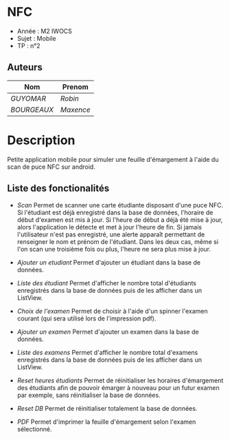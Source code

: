 # NFC

- Année : M2 IWOCS
- Sujet : Mobile
- TP : n°2

## Auteurs

|Nom|Prenom|
|--|--|
| *GUYOMAR* | *Robin*|
| *BOURGEAUX* | *Maxence*|

# Description

Petite application mobile pour simuler une feuille d'émargement à l'aide du scan de puce NFC sur android.

## Liste des fonctionalités 

* *Scan*
  Permet de scanner une carte étudiante disposant d'une puce NFC. Si l'étudiant est déjà enregistré 
  dans la base de données, l'horaire de début d'examen est mis à jour. Si l'heure de début a déjà été mise
  à jour, alors l'application le détecte et met à jour l'heure de fin. Si jamais l'utilisateur n'est 
  pas enregistré, une alerte apparaît permettant de renseigner le nom et prénom de l'étudiant.
  Dans les deux cas, même si l'on scan une troisième fois ou plus, l'heure ne sera plus mise à jour.
  
* *Ajouter un etudiant*
  Permet d'ajouter un étudiant dans la base de données.
  
* *Liste des étudiant*
  Permet d'afficher le nombre total d'étudiants enregistrés dans la base de données puis de les afficher
  dans un ListView.
  
* *Choix de l'examen*
Permet de choisir à l'aide d'un spinner l'examen courant (qui sera utilisé lors de l'impression pdf).
  
* *Ajouter un examen*
  Permet d'ajouter un examen dans la base de données.
  
* *Liste des examens*
  Permet d'afficher le nombre total d'examens enregistrés dans la base de données puis de les afficher
  dans un ListView.

* *Reset heures étudiants*
  Permet de réinitialiser les horaires d'émargement des étudiants afin de pouvoir émarger à nouveau
  pour un futur examen par exemple, sans réinitialiser la base de données.
  
* *Reset DB*
  Permet de réinitialiser totalement la base de données.
  
* *PDF*
Permet d'imprimer la feuille d'émargement selon l'examen sélectionné.

